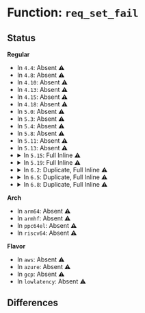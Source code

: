 # Function: <code>req_set_fail</code>

## Status
<b>Regular</b>
<ul>
<li>
In <code>4.4</code>: Absent ⚠️
</li>
<li>
In <code>4.8</code>: Absent ⚠️
</li>
<li>
In <code>4.10</code>: Absent ⚠️
</li>
<li>
In <code>4.13</code>: Absent ⚠️
</li>
<li>
In <code>4.15</code>: Absent ⚠️
</li>
<li>
In <code>4.18</code>: Absent ⚠️
</li>
<li>
In <code>5.0</code>: Absent ⚠️
</li>
<li>
In <code>5.3</code>: Absent ⚠️
</li>
<li>
In <code>5.4</code>: Absent ⚠️
</li>
<li>
In <code>5.8</code>: Absent ⚠️
</li>
<li>
In <code>5.11</code>: Absent ⚠️
</li>
<li>
In <code>5.13</code>: Absent ⚠️
</li>
<li>
<details>
<summary>In <code>5.15</code>: Full Inline ⚠️</summary>

**Collision:** Unique Static

**Inline:** Full

**Transformation:** False

**Instances:**

```
In fs/io_uring.c (ffffffff813e9abe)
Location: fs/io_uring.c:1261
Inline: True
Inline callers:
  - fs/io_uring.c:io_uring_try_cancel_requests
  - fs/io_uring.c:io_kill_timeouts
  - fs/io_uring.c:io_submit_sqes
  - fs/io_uring.c:io_submit_sqes
  - fs/io_uring.c:io_submit_sqe
  - fs/io_uring.c:io_submit_sqe
  - fs/io_uring.c:io_submit_sqe
  - fs/io_uring.c:io_submit_sqe
  - fs/io_uring.c:io_submit_sqe
  - fs/io_uring.c:io_submit_sqe
  - fs/io_uring.c:io_submit_sqe
  - fs/io_uring.c:io_submit_sqe
  - fs/io_uring.c:io_submit_sqe
  - fs/io_uring.c:__io_queue_sqe
  - fs/io_uring.c:io_issue_sqe
  - fs/io_uring.c:io_issue_sqe
  - fs/io_uring.c:io_issue_sqe
  - fs/io_uring.c:io_issue_sqe
  - fs/io_uring.c:io_issue_sqe
  - fs/io_uring.c:io_issue_sqe
  - fs/io_uring.c:io_issue_sqe
  - fs/io_uring.c:io_drain_req
  - fs/io_uring.c:io_drain_req
  - fs/io_uring.c:io_timeout_cancel
  - fs/io_uring.c:io_req_task_timeout
  - fs/io_uring.c:io_async_task_func
  - fs/io_uring.c:io_connect
  - fs/io_uring.c:io_recv
  - fs/io_uring.c:io_recvmsg
  - fs/io_uring.c:io_send
  - fs/io_uring.c:io_close
  - fs/io_uring.c:io_provide_buffers
  - fs/io_uring.c:io_openat2
  - fs/io_uring.c:kiocb_done
  - fs/io_uring.c:kiocb_done
  - fs/io_uring.c:io_complete_rw
  - fs/io_uring.c:io_req_task_cancel
```
</details>
</li>
<li>
<details>
<summary>In <code>5.19</code>: Full Inline ⚠️</summary>

**Collision:** Unique Static

**Inline:** Full

**Transformation:** False

**Instances:**

```
In io_uring/io_uring.c (ffffffff81e919b7)
Location: io_uring/io_uring.c:1620
Inline: True
Inline callers:
  - io_uring/io_uring.c:io_submit_fail_init
  - io_uring/io_uring.c:io_submit_fail_init
  - io_uring/io_uring.c:io_files_update
  - io_uring/io_uring.c:io_async_cancel
  - io_uring/io_uring.c:io_timeout_remove
  - io_uring/io_uring.c:io_timeout_fn
  - io_uring/io_uring.c:io_poll_remove
  - io_uring/io_uring.c:io_poll_remove
  - io_uring/io_uring.c:io_poll_add
  - io_uring/io_uring.c:io_poll_task_func
  - io_uring/io_uring.c:io_connect
  - io_uring/io_uring.c:io_socket
  - io_uring/io_uring.c:io_accept
  - io_uring/io_uring.c:io_recv
  - io_uring/io_uring.c:io_recv
  - io_uring/io_uring.c:io_recvmsg
  - io_uring/io_uring.c:io_recvmsg
  - io_uring/io_uring.c:io_send
  - io_uring/io_uring.c:io_sendmsg
  - io_uring/io_uring.c:io_shutdown
  - io_uring/io_uring.c:io_sync_file_range
  - io_uring/io_uring.c:io_close
  - io_uring/io_uring.c:io_statx
  - io_uring/io_uring.c:io_fadvise
  - io_uring/io_uring.c:io_madvise
  - io_uring/io_uring.c:io_epoll_ctl
  - io_uring/io_uring.c:io_provide_buffers
  - io_uring/io_uring.c:io_remove_buffers
  - io_uring/io_uring.c:io_openat2
  - io_uring/io_uring.c:io_fallocate
  - io_uring/io_uring.c:io_fsync
  - io_uring/io_uring.c:io_msg_ring
  - io_uring/io_uring.c:io_splice
  - io_uring/io_uring.c:io_tee
  - io_uring/io_uring.c:io_uring_cmd_done
  - io_uring/io_uring.c:io_uring_cmd_done
  - io_uring/io_uring.c:io_linkat
  - io_uring/io_uring.c:io_symlinkat
  - io_uring/io_uring.c:io_mkdirat
  - io_uring/io_uring.c:io_unlinkat
  - io_uring/io_uring.c:io_setxattr
  - io_uring/io_uring.c:io_fsetxattr
  - io_uring/io_uring.c:io_getxattr
  - io_uring/io_uring.c:io_fgetxattr
  - io_uring/io_uring.c:io_renameat
  - io_uring/io_uring.c:__io_complete_rw_common
  - io_uring/io_uring.c:io_req_complete_failed
```
</details>
</li>
<li>
<details>
<summary>In <code>6.2</code>: Duplicate, Full Inline ⚠️</summary>

**Collision:** Static Duplication

**Inline:** Full

**Transformation:** False

**Instances:**

```
In io_uring/io_uring.c (ffffffff81791166)
Location: io_uring/io_uring.h:172
Inline: True
Inline callers:
  - io_uring/io_uring.c:io_submit_fail_init
  - io_uring/io_uring.c:io_submit_fail_init
  - io_uring/io_uring.c:io_req_defer_failed
```
```
In io_uring/splice.c (ffffffff817939bd)
Location: io_uring/io_uring.h:172
Inline: True
Inline callers:
  - io_uring/splice.c:io_splice
  - io_uring/splice.c:io_tee
```
```
In io_uring/advise.c (ffffffff81793eac)
Location: io_uring/io_uring.h:172
Inline: True
Inline callers:
  - io_uring/advise.c:io_fadvise
```
```
In io_uring/openclose.c (ffffffff81794bff)
Location: io_uring/io_uring.h:172
Inline: True
Inline callers:
  - io_uring/openclose.c:io_close
  - io_uring/openclose.c:io_openat2
```
```
In io_uring/uring_cmd.c (ffffffff81795040)
Location: io_uring/io_uring.h:172
Inline: True
Inline callers:
  - io_uring/uring_cmd.c:io_uring_cmd
  - io_uring/uring_cmd.c:io_uring_cmd_done
```
```
In io_uring/epoll.c (ffffffff817951e9)
Location: io_uring/io_uring.h:172
Inline: True
Inline callers:
  - io_uring/epoll.c:io_epoll_ctl
```
```
In io_uring/net.c (ffffffff817984f0)
Location: io_uring/io_uring.h:172
Inline: True
Inline callers:
  - io_uring/net.c:io_connect
  - io_uring/net.c:io_socket
  - io_uring/net.c:io_accept
  - io_uring/net.c:io_sendmsg_zc
  - io_uring/net.c:io_send_zc
  - io_uring/net.c:io_recv
  - io_uring/net.c:io_recv
  - io_uring/net.c:io_recvmsg
  - io_uring/net.c:io_recvmsg
  - io_uring/net.c:io_send
  - io_uring/net.c:io_sendmsg
```
```
In io_uring/msg_ring.c (ffffffff81798a41)
Location: io_uring/io_uring.h:172
Inline: True
Inline callers:
  - io_uring/msg_ring.c:io_msg_ring
  - io_uring/msg_ring.c:io_msg_tw_fd_complete
  - io_uring/msg_ring.c:io_msg_tw_complete
```
```
In io_uring/timeout.c (ffffffff81799f4e)
Location: io_uring/io_uring.h:172
Inline: True
Inline callers:
  - io_uring/timeout.c:io_kill_timeouts
  - io_uring/timeout.c:io_timeout_remove
  - io_uring/timeout.c:io_timeout_fn
```
```
In io_uring/poll.c (ffffffff8179e0c3)
Location: io_uring/io_uring.h:172
Inline: True
Inline callers:
  - io_uring/poll.c:io_poll_remove
  - io_uring/poll.c:io_poll_remove
  - io_uring/poll.c:io_poll_task_func
```
```
In io_uring/cancel.c (ffffffff8179e74c)
Location: io_uring/io_uring.h:172
Inline: True
Inline callers:
  - io_uring/cancel.c:io_async_cancel
```
```
In io_uring/kbuf.c (ffffffff8179f9f1)
Location: io_uring/io_uring.h:172
Inline: True
Inline callers:
  - io_uring/kbuf.c:io_provide_buffers
  - io_uring/kbuf.c:io_remove_buffers
```
```
In io_uring/rsrc.c (ffffffff817a1b9a)
Location: io_uring/io_uring.h:172
Inline: True
Inline callers:
  - io_uring/rsrc.c:io_files_update
```
```
In io_uring/rw.c (ffffffff817a3b81)
Location: io_uring/io_uring.h:172
Inline: True
```
</details>
</li>
<li>
<details>
<summary>In <code>6.5</code>: Duplicate, Full Inline ⚠️</summary>

**Collision:** Static Duplication

**Inline:** Full

**Transformation:** False

**Instances:**

```
In io_uring/io_uring.c (ffffffff817d1e46)
Location: io_uring/io_uring.h:179
Inline: True
Inline callers:
  - io_uring/io_uring.c:io_submit_fail_init
  - io_uring/io_uring.c:io_submit_fail_init
  - io_uring/io_uring.c:io_req_defer_failed
```
```
In io_uring/splice.c (ffffffff817d46f0)
Location: io_uring/io_uring.h:179
Inline: True
Inline callers:
  - io_uring/splice.c:io_splice
  - io_uring/splice.c:io_tee
```
```
In io_uring/advise.c (ffffffff817d4bf7)
Location: io_uring/io_uring.h:179
Inline: True
Inline callers:
  - io_uring/advise.c:io_fadvise
```
```
In io_uring/openclose.c (ffffffff817d5862)
Location: io_uring/io_uring.h:179
Inline: True
Inline callers:
  - io_uring/openclose.c:io_close
  - io_uring/openclose.c:io_openat2
```
```
In io_uring/uring_cmd.c (ffffffff817d5d5a)
Location: io_uring/io_uring.h:179
Inline: True
Inline callers:
  - io_uring/uring_cmd.c:io_uring_cmd
  - io_uring/uring_cmd.c:io_uring_cmd_done
```
```
In io_uring/epoll.c (ffffffff817d5ed9)
Location: io_uring/io_uring.h:179
Inline: True
Inline callers:
  - io_uring/epoll.c:io_epoll_ctl
```
```
In io_uring/net.c (ffffffff817d9292)
Location: io_uring/io_uring.h:179
Inline: True
Inline callers:
  - io_uring/net.c:io_connect
  - io_uring/net.c:io_socket
  - io_uring/net.c:io_accept
  - io_uring/net.c:io_sendmsg_zc
  - io_uring/net.c:io_send_zc
  - io_uring/net.c:io_recv
  - io_uring/net.c:io_recv
  - io_uring/net.c:io_recvmsg
  - io_uring/net.c:io_recvmsg
  - io_uring/net.c:io_send
  - io_uring/net.c:io_sendmsg
```
```
In io_uring/msg_ring.c (ffffffff817d9b0f)
Location: io_uring/io_uring.h:179
Inline: True
Inline callers:
  - io_uring/msg_ring.c:io_msg_ring
  - io_uring/msg_ring.c:io_msg_tw_fd_complete
  - io_uring/msg_ring.c:io_msg_tw_complete
```
```
In io_uring/timeout.c (ffffffff817dac46)
Location: io_uring/io_uring.h:179
Inline: True
Inline callers:
  - io_uring/timeout.c:io_timeout_remove
  - io_uring/timeout.c:io_timeout_fn
```
```
In io_uring/poll.c (ffffffff817df1e9)
Location: io_uring/io_uring.h:179
Inline: True
Inline callers:
  - io_uring/poll.c:io_poll_remove
  - io_uring/poll.c:io_poll_remove
  - io_uring/poll.c:io_poll_task_func
```
```
In io_uring/cancel.c (ffffffff817df93c)
Location: io_uring/io_uring.h:179
Inline: True
Inline callers:
  - io_uring/cancel.c:io_async_cancel
```
```
In io_uring/kbuf.c (ffffffff817e0b00)
Location: io_uring/io_uring.h:179
Inline: True
Inline callers:
  - io_uring/kbuf.c:io_provide_buffers
  - io_uring/kbuf.c:io_remove_buffers
```
```
In io_uring/rsrc.c (ffffffff817e2d0d)
Location: io_uring/io_uring.h:179
Inline: True
Inline callers:
  - io_uring/rsrc.c:io_files_update
```
```
In io_uring/rw.c (ffffffff817e4be1)
Location: io_uring/io_uring.h:179
Inline: True
```
</details>
</li>
<li>
<details>
<summary>In <code>6.8</code>: Duplicate, Full Inline ⚠️</summary>

**Collision:** Static Duplication

**Inline:** Full

**Transformation:** False

**Instances:**

```
In io_uring/io_uring.c (ffffffff81815166)
Location: io_uring/io_uring.h:180
Inline: True
Inline callers:
  - io_uring/io_uring.c:io_submit_fail_init
  - io_uring/io_uring.c:io_submit_fail_init
  - io_uring/io_uring.c:io_req_defer_failed
```
```
In io_uring/splice.c (ffffffff81818560)
Location: io_uring/io_uring.h:180
Inline: True
Inline callers:
  - io_uring/splice.c:io_splice
  - io_uring/splice.c:io_tee
```
```
In io_uring/advise.c (ffffffff81818a57)
Location: io_uring/io_uring.h:180
Inline: True
Inline callers:
  - io_uring/advise.c:io_fadvise
```
```
In io_uring/openclose.c (ffffffff8181983e)
Location: io_uring/io_uring.h:180
Inline: True
Inline callers:
  - io_uring/openclose.c:io_install_fixed_fd
  - io_uring/openclose.c:io_close
  - io_uring/openclose.c:io_openat2
```
```
In io_uring/uring_cmd.c (ffffffff81819fc5)
Location: io_uring/io_uring.h:180
Inline: True
Inline callers:
  - io_uring/uring_cmd.c:io_uring_cmd
  - io_uring/uring_cmd.c:io_uring_cmd_done
```
```
In io_uring/epoll.c (ffffffff8181a139)
Location: io_uring/io_uring.h:180
Inline: True
Inline callers:
  - io_uring/epoll.c:io_epoll_ctl
```
```
In io_uring/net.c (ffffffff8181d5e3)
Location: io_uring/io_uring.h:180
Inline: True
Inline callers:
  - io_uring/net.c:io_connect
  - io_uring/net.c:io_socket
  - io_uring/net.c:io_accept
  - io_uring/net.c:io_sendmsg_zc
  - io_uring/net.c:io_send_zc
  - io_uring/net.c:io_recv
  - io_uring/net.c:io_recv
  - io_uring/net.c:io_recvmsg
  - io_uring/net.c:io_recvmsg
  - io_uring/net.c:io_send
  - io_uring/net.c:io_sendmsg
```
```
In io_uring/msg_ring.c (ffffffff8181de2f)
Location: io_uring/io_uring.h:180
Inline: True
Inline callers:
  - io_uring/msg_ring.c:io_msg_ring
  - io_uring/msg_ring.c:io_msg_tw_fd_complete
  - io_uring/msg_ring.c:io_msg_tw_complete
```
```
In io_uring/timeout.c (ffffffff8181ef3e)
Location: io_uring/io_uring.h:180
Inline: True
Inline callers:
  - io_uring/timeout.c:io_timeout_remove
  - io_uring/timeout.c:io_timeout_fn
```
```
In io_uring/poll.c (ffffffff818235cd)
Location: io_uring/io_uring.h:180
Inline: True
Inline callers:
  - io_uring/poll.c:io_poll_remove
  - io_uring/poll.c:io_poll_remove
  - io_uring/poll.c:io_poll_task_func
```
```
In io_uring/cancel.c (ffffffff81823dd4)
Location: io_uring/io_uring.h:180
Inline: True
Inline callers:
  - io_uring/cancel.c:io_async_cancel
```
```
In io_uring/kbuf.c (ffffffff81824ff6)
Location: io_uring/io_uring.h:180
Inline: True
Inline callers:
  - io_uring/kbuf.c:io_provide_buffers
  - io_uring/kbuf.c:io_remove_buffers
```
```
In io_uring/rsrc.c (ffffffff81826c6d)
Location: io_uring/io_uring.h:180
Inline: True
Inline callers:
  - io_uring/rsrc.c:io_files_update
```
```
In io_uring/rw.c (ffffffff81829041)
Location: io_uring/io_uring.h:180
Inline: True
Inline callers:
  - io_uring/rw.c:__io_complete_rw_common
```
```
In io_uring/waitid.c (ffffffff8182ae0e)
Location: io_uring/io_uring.h:180
Inline: True
Inline callers:
  - io_uring/waitid.c:io_waitid
  - io_uring/waitid.c:io_waitid_complete
```
```
In io_uring/futex.c (ffffffff8182fa89)
Location: io_uring/io_uring.h:180
Inline: True
Inline callers:
  - io_uring/futex.c:io_futex_wake
  - io_uring/futex.c:io_futex_wait
  - io_uring/futex.c:io_futexv_wait
```
</details>
</li>
</ul>
<b>Arch</b>
<ul>
<li>
In <code>arm64</code>: Absent ⚠️
</li>
<li>
In <code>armhf</code>: Absent ⚠️
</li>
<li>
In <code>ppc64el</code>: Absent ⚠️
</li>
<li>
In <code>riscv64</code>: Absent ⚠️
</li>
</ul>
<b>Flavor</b>
<ul>
<li>
In <code>aws</code>: Absent ⚠️
</li>
<li>
In <code>azure</code>: Absent ⚠️
</li>
<li>
In <code>gcp</code>: Absent ⚠️
</li>
<li>
In <code>lowlatency</code>: Absent ⚠️
</li>
</ul>

## Differences
